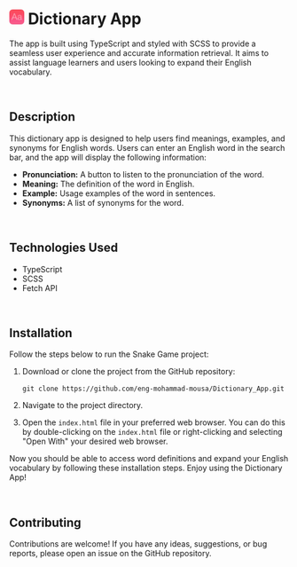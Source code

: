 <h1><img src="img/logo.png" alt="logo" width="27" height="27"> Dictionary App</h1>

The app is built using TypeScript and styled with SCSS to provide a seamless user experience and accurate information retrieval. 
It aims to assist language learners and users looking to expand their English vocabulary.

<br>

## Description

This dictionary app is designed to help users find meanings, examples, and synonyms for English words.
Users can enter an English word in the search bar, and the app will display the following information:

- **Pronunciation:** A button to listen to the pronunciation of the word.
- **Meaning:** The definition of the word in English.
- **Example:** Usage examples of the word in sentences.
- **Synonyms:** A list of synonyms for the word.

<br>


## Technologies Used

- TypeScript
- SCSS
- Fetch API


<br>

## Installation

Follow the steps below to run the Snake Game project:

1. Download or clone the project from the GitHub repository:
   ```
   git clone https://github.com/eng-mohammad-mousa/Dictionary_App.git
   ```
2. Navigate to the project directory.

3. Open the `index.html` file in your preferred web browser. You can do this by double-clicking on the `index.html` file or right-clicking and selecting "Open With" your desired web browser.

Now you should be able to access word definitions and expand your English vocabulary by following these installation steps. Enjoy using the Dictionary App!

<br>

## Contributing

Contributions are welcome! If you have any ideas, suggestions, or bug reports, please open an issue on the GitHub repository.

